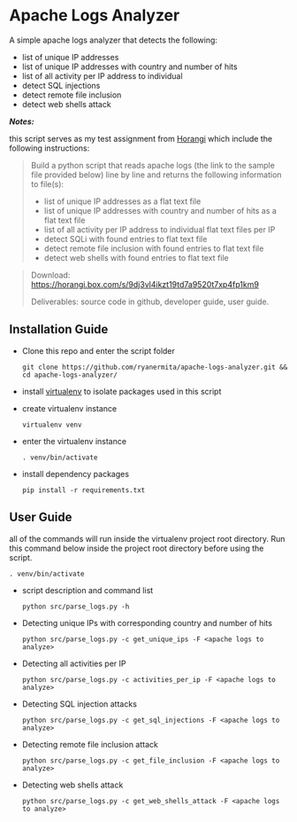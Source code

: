 # Apache Logs Analyzer
A simple apache logs analyzer that detects the following:
* list of unique IP addresses
* list of unique IP addresses with country and number of hits
* list of all activity per IP address to individual
* detect SQL injections
* detect remote file inclusion
* detect web shells attack

***Notes:***

this script serves as my test assignment from [Horangi](https://horangi.com/) which include the following instructions:

> Build a python script that reads apache logs (the link to the sample file provided below) line by line and returns the following information to file(s):
> 
> * list of unique IP addresses as a flat text file
> * list of unique IP addresses with country and number of hits as a flat text file
> * list of all activity per IP address to individual flat text files per IP
> * detect SQLi with found entries to flat text file
> * detect remote file inclusion with found entries to flat text file
> * detect web shells with found entries to flat text file

> Download:
> https://horangi.box.com/s/9dj3vl4ikzt19td7a9520t7xp4fp1km9
> 
> Deliverables: source code in github, developer guide, user guide.


## Installation Guide
* Clone this repo and enter the script folder

  `
  git clone https://github.com/ryanermita/apache-logs-analyzer.git && cd apache-logs-analyzer/
  `

* install [virtualenv](https://virtualenv.pypa.io/en/stable/) to isolate packages used in this script
* create virtualenv instance

  `
  virtualenv venv
  `

* enter the virtualenv instance

  `
  . venv/bin/activate
  `

* install dependency packages

  `
  pip install -r requirements.txt
  `

## User Guide
all of the commands will run inside the virtualenv project root directory.
Run this command below inside the project root directory before using the script.

  `
  . venv/bin/activate
  `


* script description and command list

  `
  python src/parse_logs.py -h
  `

* Detecting unique IPs with corresponding country and number of hits

  `
  python src/parse_logs.py -c get_unique_ips -F <apache logs to analyze>
  `

* Detecting all activities per IP

  `
  python src/parse_logs.py -c activities_per_ip -F <apache logs to analyze>
  `

* Detecting SQL injection attacks

  `
  python src/parse_logs.py -c get_sql_injections -F <apache logs to analyze>
  `

* Detecting remote file inclusion attack

  `
  python src/parse_logs.py -c get_file_inclusion -F <apache logs to analyze>
  `

* Detecting web shells attack

  `
  python src/parse_logs.py -c get_web_shells_attack -F <apache logs to analyze>
  `
